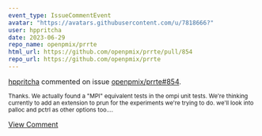 ```yaml
---
event_type: IssueCommentEvent
avatar: "https://avatars.githubusercontent.com/u/7818666?"
user: hppritcha
date: 2023-06-29
repo_name: openpmix/prrte
html_url: https://github.com/openpmix/prrte/pull/854
repo_url: https://github.com/openpmix/prrte
---
```


<a href='https://github.com/hppritcha' target='_blank'>hppritcha</a> commented on issue <a href='https://github.com/openpmix/prrte/pull/854' target='_blank'>openpmix/prrte#854</a>.

<small>Thanks.  We actually found a "MPI" equivalent tests in the ompi unit tests.  We're thinking  currently to add an extension to prun for the experiments we're trying to do.   we'll look into palloc and pctrl as other options too....</small>

<a href='https://github.com/openpmix/prrte/pull/854' target='_blank'>View Comment</a>